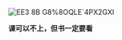 ![EE3 8B G8%8OQLE`4PX2GXI](https://user-images.githubusercontent.com/106834223/204996994-7dcf3b7b-2045-4f06-938d-ce8cf3737a51.png)


**课可以不上，但书一定要看**
